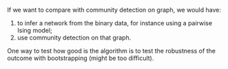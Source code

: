 If we want to compare with community detection on graph, we would have:  

1.  to infer a network from the binary data, for instance using a pairwise Ising model;
2.  use community detection on that graph.

One way to test how good is the algorithm is to test the robustness of the outcome with bootstrapping (might be too difficult).